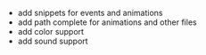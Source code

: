 - add snippets for events and animations
- add path complete for animations and other files
- add color support
- add sound support
